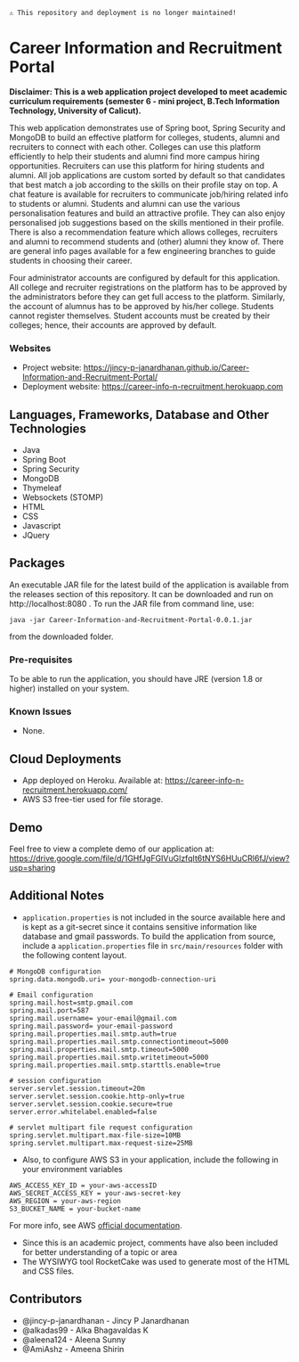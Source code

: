     ⚠ This repository and deployment is no longer maintained!
    
# Career Information and Recruitment Portal

**Disclaimer: This is a web application project developed to meet academic curriculum requirements (semester 6 - mini project, B.Tech Information Technology, University of Calicut).**

This web application demonstrates use of Spring boot, Spring Security and MongoDB to build an effective platform for colleges, students, alumni and recruiters to connect with each other. Colleges can use this platform efficiently to help their students and alumni find more campus hiring opportunities. Recruiters can use this platform for hiring students and alumni. All job applications are custom sorted by default so that candidates that best match a job according to the skills on their profile stay on top. A chat feature is available for recruiters to communicate job/hiring related info to students or alumni. Students and alumni can use the various personalisation features and build an attractive profile. They can also enjoy personalised job suggestions based on the skills mentioned in their profile. There is also a recommendation feature which allows colleges, recruiters and alumni to recommend students and (other) alumni they know of. There are general info pages available for a few engineering branches to guide students in choosing their career.

Four administrator accounts are configured by default for this application. All college and recruiter registrations on the platform has to be approved by the administrators before they can get full access to the platform. Similarly, the account of alumnus has to be approved by his/her college. Students cannot register themselves. Student accounts must be created by their colleges; hence, their accounts are approved by default.

### Websites
- Project website: https://jincy-p-janardhanan.github.io/Career-Information-and-Recruitment-Portal/
- Deployment website: https://career-info-n-recruitment.herokuapp.com

## Languages, Frameworks, Database and Other Technologies
- Java
- Spring Boot
- Spring Security
- MongoDB
- Thymeleaf
- Websockets (STOMP)
- HTML
- CSS
- Javascript
- JQuery

## Packages
An executable JAR file for the latest build of the application is available from the releases section of this repository. It can be downloaded and run on http://localhost:8080 .
To run the JAR file from command line, use:
```
java -jar Career-Information-and-Recruitment-Portal-0.0.1.jar
```
from the downloaded folder.

### Pre-requisites
To be able to run the application, you should have JRE (version 1.8 or higher) installed on your system.

### Known Issues

- None.

## Cloud Deployments
  
- App deployed on Heroku. Available at: https://career-info-n-recruitment.herokuapp.com/
- AWS S3 free-tier used for file storage.

## Demo

 Feel free to view a complete demo of our application at: https://drive.google.com/file/d/1GHfJgFGIVuGlzfqIt6tNYS6HUuCRl6fJ/view?usp=sharing

## Additional Notes

- `application.properties` is not included in the source available here and is kept as a git-secret since it contains sensitive information like database and gmail passwords. To build the application from source, include a `application.properties` file in `src/main/resources` folder with the following content layout.

```
# MongoDB configuration
spring.data.mongodb.uri= your-mongodb-connection-uri

# Email configuration
spring.mail.host=smtp.gmail.com
spring.mail.port=587
spring.mail.username= your-email@gmail.com
spring.mail.password= your-email-password
spring.mail.properties.mail.smtp.auth=true
spring.mail.properties.mail.smtp.connectiontimeout=5000
spring.mail.properties.mail.smtp.timeout=5000
spring.mail.properties.mail.smtp.writetimeout=5000
spring.mail.properties.mail.smtp.starttls.enable=true

# session configuration
server.servlet.session.timeout=20m
server.servlet.session.cookie.http-only=true
server.servlet.session.cookie.secure=true
server.error.whitelabel.enabled=false

# servlet multipart file request configuration
spring.servlet.multipart.max-file-size=10MB
spring.servlet.multipart.max-request-size=25MB

```
- Also, to configure AWS S3 in your application, include the following in your environment variables

```
AWS_ACCESS_KEY_ID = your-aws-accessID
AWS_SECRET_ACCESS_KEY = your-aws-secret-key
AWS_REGION = your-aws-region
S3_BUCKET_NAME = your-bucket-name
```
For more info, see AWS [official documentation](https://docs.aws.amazon.com/sdk-for-java/v1/developer-guide/credentials.html).

- Since this is an academic project, comments have also been included for better understanding of a topic or area
- The WYSIWYG tool RocketCake was used to generate most of the HTML and CSS files.


## Contributors

- @jincy-p-janardhanan - Jincy P Janardhanan
- @alkadas99 -  Alka Bhagavaldas K
- @aleena124 - Aleena Sunny
- @AmiAshz - Ameena Shirin
